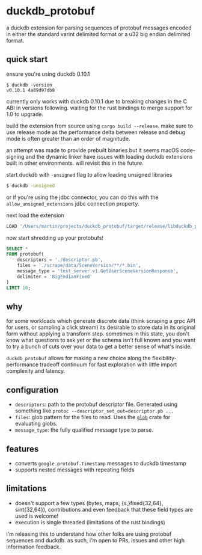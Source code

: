 # duckdb_protobuf

a duckdb extension for parsing sequences of protobuf messages encoded in either 
the standard varint delimited format or a u32 big endian delimited format.

## quick start

ensure you're using duckdb 0.10.1

```
$ duckdb -version
v0.10.1 4a89d97db8
```

currently only works with duckdb 0.10.1 due to breaking changes in the C ABI
in versions following. waiting for the rust bindings to merge support for 1.0 to
upgrade.

build the extension from source using `cargo build --release`. make sure to 
use release mode as the performance delta between release and debug mode is
often greater than an order of magnitude.

an attempt was made to provide prebuilt binaries but it seems macOS code-signing
and the dynamic linker have issues with loading duckdb extensions built in other
environments. will revisit this in the future.

start duckdb with `-unsigned` flag to allow loading unsigned libraries

```bash
$ duckdb -unsigned
```

or if you're using the jdbc connector, you can do this with the
`allow_unsigned_extensions` jdbc connection property.

next load the extension

```sql
LOAD '/Users/martin/projects/duckdb_protobuf/target/release/libduckdb_protobuf.dylib';
```

now start shredding up your protobufs!

```sql
SELECT *
FROM protobuf(
    descriptors = './descriptor.pb',
    files = './scrape/data/SceneVersion/**/*.bin',
    message_type = 'test_server.v1.GetUserSceneVersionResponse',
    delimiter = 'BigEndianFixed'
)
LIMIT 10;
```

## why

for some workloads which generate discrete data (think scraping a grpc API for
users, or sampling a click stream) its desirable to store data in its 
original form without applying a transform step. sometimes in this state, 
you don't know what questions to ask yet or the schema isn't full known and 
you want to try a bunch of cuts over your data to get a better sense of what's
inside.

`duckdb_protobuf` allows for making a new choice along the
flexibility-performance tradeoff continuum for fast exploration with little 
import complexity and latency.

## configuration

* `descriptors`: path to the protobuf descriptor file. Generated using something
  like `protoc --descriptor_set_out=descriptor.pb ...`
* `files`: glob pattern for the files to read. Uses the [`glob`][glob] crate 
  for evaluating globs.
* `message_type`: the fully qualified message type to parse.

## features

* converts `google.protobuf.Timestamp` messages to duckdb timestamp
* supports nested messages with repeating fields

## limitations

* doesn't support a few types (bytes, maps, {s,}fixed{32,64}, sint{32,64}), 
  contributions and even feedback that these field types are used is welcome!
* execution is single threaded (limitations of the rust bindings)

i'm releasing this to understand how other folks are using protobuf
sequences and duckdb. as such, i'm open to PRs, issues and other high 
information feedback.

[glob]: https://docs.rs/glob/latest/glob/